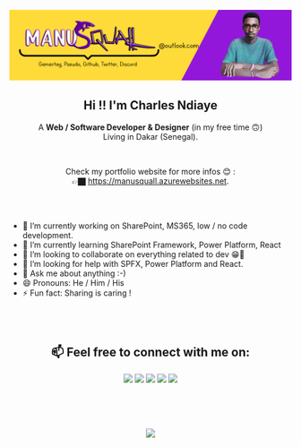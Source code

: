 <a align="center" href="https://manusquall.azurewebsites.net/"><img src="img/githubreadme2.png"></a>



<h2 align="center" >Hi !! I'm <b>Charles Ndiaye</b></h2>
<p align="center"> A <b>Web / Software Developer & Designer</b> (in my free time 🙃)<br> Living in Dakar (Senegal).</p>

<br>

<p align="center">Check my portfolio website for more infos 😊 :<br> 👉🏿  <a href="https://manusquall.azurewebsites.net/">https://manusquall.azurewebsites.net</a>.</p>

<br>
<br>
<p align="center">

- 🔭 I’m currently working on SharePoint, MS365, low / no code development.
- 🌱 I’m currently learning SharePoint Framework, Power Platform, React
- 👯 I’m looking to collaborate on everything related to dev 😁🤩
- 🤔 I’m looking for help with SPFX, Power Platform and React.
- 💬 Ask me about anything :-)
- 😄 Pronouns: He / Him / His
- ⚡ Fun fact: Sharing is caring !


<br>
<br>

<h2 align="center"> 📫 Feel free to connect with me on:</h2>
<p align="center">
<a href="https://www.linkedin.com/in/charles-emmanuel-ndiaye-a838b5148/"><img src="https://img.shields.io/badge/linkedin-%230077B5.svg?&style=for-the-badge&logo=linkedin&logoColor=white" target="_blank"></a> 
<a href="https://twitter.com/manusquall"><img src="https://img.shields.io/badge/twitter-%231DA1F2.svg?&style=for-the-badge&logo=twitter&logoColor=white" target="_blank"></a> 
<a href="https://www.reddit.com/user/ManuSquall"><img src="https://img.shields.io/badge/Reddit-FF4500?style=for-the-badge&logo=reddit&logoColor=white" target="_blank"></a> 
<a href="https://discordapp.com/channels/715770418094669834"><img src="https://img.shields.io/badge/Discord-7289DA?style=for-the-badge&logo=discord&logoColor=white" target="_blank"></a> 
<a href="https://www.behance.net/manusquall"><img src="https://img.shields.io/badge/-Behance-blue?style=for-the-badge&logo=behance&logoColor=white" target="_blank"></a> 
</p>
<br>
<br>
<br>
<p align="center">
<a href="https://manusquall.azurewebsites.net/" target="_blank" >
  <img src="https://github-readme-stats.vercel.app/api?username=manusquall&show_icons=true&theme=tokyonight&count_private=true" />
</a>
 </p>
<br>
<br>
<!-- [<img align="left" alt="stack-overflow" src="https://img.shields.io/badge/stack%20overflow-FE7A16?logo=stack-overflow&logoColor=white&style=for-the-badge" />](https://stackoverflow.com/users/12637983/manusquall) 
[<img align="left" alt="medium" src="https://img.shields.io/badge/medium-%2312100E.svg?&style=for-the-badge&logo=medium&logoColor=white" />](https://medium.com/@manusquall)
-->
